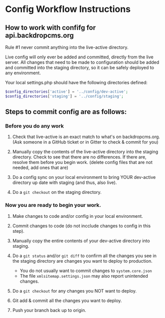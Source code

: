 Config Workflow Instructions
=============================


## How to work with confifg for api.backdropcms.org


Rule #1 never commit anything into the live-active directory.

Live config will only ever be added and committed, directly from the live
server. All changes that need to be made to configuration should be added and
committed into the staging directory, so it can be safely deployed to any
environment.

Your local settings.php should have the following directories defined:
```php
$config_directories['active'] = '../config/dev-active';
$config_directories['staging'] = '../config/staging';
```


## Steps to commit config are as follows:

### Before you do any work

1) Check that live-active is an exact match to what's on backdropcms.org. (Ask
   someone in a GitHub ticket or in Gitter to check & commit for you)

2) Manually copy the contents of the live-active directory into the staging
   directory. Check to see that there are no differences. If there are, resolve
   them before you begin work. (delete config files that are not needed, add
   ones that are)

3) Do a config sync on your local environment to bring YOUR dev-active directory
   up date with staging (and thus, also live).

4) Do a `git checkout` on the staging directory.


### Now you are ready to begin your work.

1) Make changes to code and/or config in your local environment.

2) Commit changes to code (do not incclude changes to config in this step).

3) Manually copy the entire contents of your dev-active directory into staging.

4) Do a `git status` and/or `git diff` to confirm all the changes you see in
   the staging directory are changes you want to deploy to production.
   * You do not usually want to commit changes to `system.core.json`
   * The file `xmlsitemap.settings.json` may also report unintended changes.

5) Do a `git checkout` for any changes you NOT want to deploy.

6) Git add & commit all the changes you want to deploy.

7) Push your branch back up to origin.
